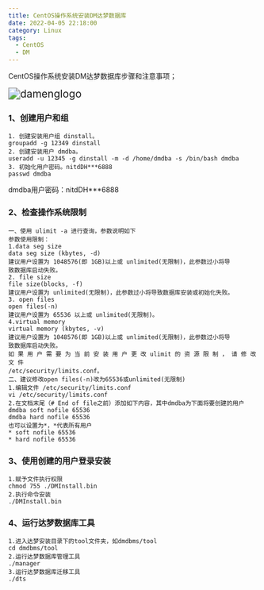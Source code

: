 ```yaml
---
title: CentOS操作系统安装DM达梦数据库
date: 2022-04-05 22:18:00
category: Linux
tags:
  - CentOS
  - DM
---
```


CentOS操作系统安装DM达梦数据库步骤和注意事项；

<img src="https://s2.loli.net/2022/06/06/jnbl8g3ARFTU1K2.png" alt="damenglogo" style="zoom:150%;" />

### 1、创建用户和组

```
1. 创建安装用户组 dinstall。
groupadd -g 12349 dinstall
2. 创建安装用户 dmdba。
useradd -u 12345 -g dinstall -m -d /home/dmdba -s /bin/bash dmdba
3. 初始化用户密码。nitdDH***6888
passwd dmdba
```

dmdba用户密码：nitdDH***6888

### 2、检查操作系统限制

```
一、使用 ulimit -a 进行查询，参数说明如下
参数使用限制：
1.data seg size
data seg size (kbytes, -d)
建议用户设置为 1048576(即 1GB)以上或 unlimited(无限制)，此参数过小将导
致数据库启动失败。
2. file size
file size(blocks, -f)
建议用户设置为 unlimited(无限制)，此参数过小将导致数据库安装或初始化失败。
3. open files
open files(-n)
建议用户设置为 65536 以上或 unlimited(无限制)。
4.virtual memory
virtual memory (kbytes, -v)
建议用户设置为 1048576(即 1GB)以上或 unlimited(无限制)，此参数过小将导
致数据库启动失败。
如 果 用 户 需 要 为 当 前 安 装 用 户 更 改 ulimit 的 资 源 限 制 ， 请 修 改 文 件
/etc/security/limits.conf。
二、建议修改open files(-n)改为65536或unlimited(无限制)
1.编辑文件 /etc/security/limits.conf
vi /etc/security/limits.conf
2.在文档末尾（# End of file之前）添加如下内容，其中dmdba为下面将要创建的用户
dmdba soft nofile 65536
dmdba hard nofile 65536
也可以设置为*，*代表所有用户
* soft nofile 65536
* hard nofile 65536
```

### 3、使用创建的用户登录安装

```
1.赋予文件执行权限
chmod 755 ./DMInstall.bin
2.执行命令安装
./DMInstall.bin
```

### 4、运行达梦数据库工具

```
1.进入达梦安装目录下的tool文件夹，如dmdbms/tool
cd dmdbms/tool
2.运行达梦数据库管理工具
./manager
3.运行达梦数据库迁移工具
./dts
```

